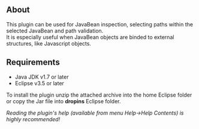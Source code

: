 <h2>About</h2>
<p>
This plugin can be used for JavaBean inspection, selecting paths within the selected JavaBean and path validation.<br>It is especially useful when JavaBean objects are binded to external structures, like Javascript objects.</p>
<h2>Requirements</h2>
<ul>
<li>Java JDK v1.7 or later</li>
<li>Eclipse v3.5 or later</li>
</ul>
<p>
To install the plugin unzip the attached archive into the home Eclipse folder or copy the Jar file into <b>dropins</b> Eclipse folder.</p>
<em>Reading the plugin's help (available from menu Help->Help Contents) is highly recommended!</em>
